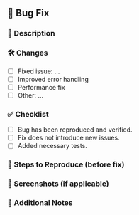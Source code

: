 ## 🐛 Bug Fix

### 📌 Description

<!-- Describe the bug and how you fixed it. -->
<!-- Include related issue references, e.g., "Closes #123". -->

### 🛠 Changes

- [ ] Fixed issue: ...
- [ ] Improved error handling
- [ ] Performance fix
- [ ] Other: ...

### ✅ Checklist

- [ ] Bug has been reproduced and verified.
- [ ] Fix does not introduce new issues.
- [ ] Added necessary tests.

### 📝 Steps to Reproduce (before fix)

<!-- Provide steps for reproducing the original issue -->

### 📸 Screenshots (if applicable)

<!-- Attach screenshots showing the fix -->

### 💬 Additional Notes

<!-- Add any extra context -->
